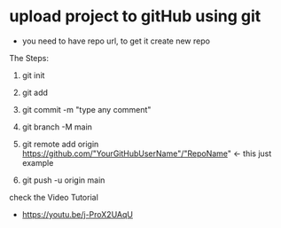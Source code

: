 # upload project to gitHub using git

* you need to have repo url, to get it create new repo

The Steps:

1. git init

2. git add <File Name>
  
3. git commit -m "type any comment"
  
4. git branch -M main
  
5. git remote add origin https://github.com/"YourGitHubUserName"/"RepoName" <- this just example
  
6. git push -u origin main
                                                                               

  
 check the Video Tutorial 
  
* https://youtu.be/j-ProX2UAqU
